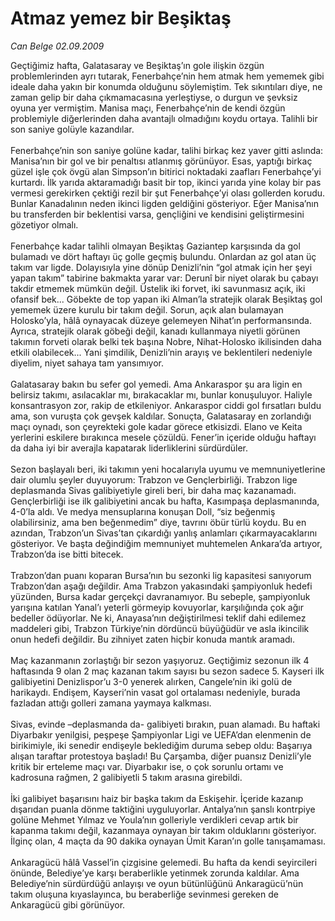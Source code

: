 # Atmaz yemez bir Beşiktaş

*Can Belge 02.09.2009*

<div class="taraf_structure_2col_1zq">
<div class="margen_n">



 <p>Geçtiğimiz hafta, Galatasaray ve Beşiktaş’ın gole ilişkin özgün problemlerinden ayrı tutarak, Fenerbahçe’nin hem atmak hem yememek gibi ideale daha yakın bir konumda olduğunu söylemiştim. Tek sıkıntıları diye, ne zaman gelip bir daha çıkmamacasına yerleştiyse, o durgun ve şevksiz oyuna yer vermiştim. Manisa maçı, Fenerbahçe’nin de kendi özgün problemiyle diğerlerinden daha avantajlı olmadığını koydu ortaya. Talihli bir son saniye golüyle kazandılar. <br/><br/>Fenerbahçe’nin son saniye golüne kadar, talihi birkaç kez yaver gitti aslında: Manisa’nın bir gol ve bir penaltısı atlanmış görünüyor. Esas, yaptığı birkaç güzel işle çok övgü alan Simpson’ın bitirici noktadaki zaafları Fenerbahçe’yi kurtardı. İlk yarıda aktaramadığı basit bir top, ikinci yarıda yine kolay bir pas vermesi gerekirken çektiği rezil bir şut Fenerbahçe’yi olası gollerden korudu. Bunlar Kanadalının neden ikinci ligden geldiğini gösteriyor. Eğer Manisa’nın bu transferden bir beklentisi varsa, gençliğini ve kendisini geliştirmesini gözetiyor olmalı. <br/><br/>Fenerbahçe kadar talihli olmayan Beşiktaş Gaziantep karşısında da gol bulamadı ve dört haftayı üç golle geçmiş bulundu. Onlardan az gol atan üç takım var ligde. Dolayısıyla yine dönüp Denizli’nin “gol atmak için her şeyi yapan takım” tabirine bakmakta yarar var: Derunî bir niyet olarak bu çabayı takdir etmemek mümkün değil. Üstelik iki forvet, iki savunmasız açık, iki ofansif bek... Göbekte de top yapan iki Alman’la stratejik olarak Beşiktaş gol yememek üzere kurulu bir takım değil. Sorun, açık alan bulamayan Holosko’yla, hâlâ oynayacak düzeye gelemeyen Nihat’ın performansında. Ayrıca, stratejik olarak göbeği değil, kanadı kullanmaya niyetli görünen takımın forveti olarak belki tek başına Nobre, Nihat-Holosko ikilisinden daha etkili olabilecek... Yani şimdilik, Denizli’nin arayış ve beklentileri nedeniyle diyelim, niyet sahaya tam yansımıyor. <br/><br/>Galatasaray bakın bu sefer gol yemedi. Ama Ankaraspor şu ara ligin en belirsiz takımı, asılacaklar mı, bırakacaklar mı, bunlar konuşuluyor. Haliyle konsantrasyon zor, rakip de etkileniyor. Ankaraspor ciddi gol fırsatları buldu ama, son vuruşta çok gevşek kaldılar. Sonuçta, Galatasaray en zorlandığı maçı oynadı, son çeyrekteki gole kadar görece etkisizdi. Elano ve Keita yerlerini eskilere bırakınca mesele çözüldü. Fener’in içeride olduğu haftayı da daha iyi bir averajla kapatarak liderliklerini sürdürdüler. <br/><br/>Sezon başlayalı beri, iki takımın yeni hocalarıyla uyumu ve memnuniyetlerine dair olumlu şeyler duyuyorum: Trabzon ve Gençlerbirliği. Trabzon lige deplasmanda Sivas galibiyetiyle gireli beri, bir daha maç kazanamadı. Gençlerbirliği ise ilk galibiyetini ancak bu hafta, Kasımpaşa deplasmanında, 4-0’la aldı. Ve medya mensuplarına konuşan Doll, “siz beğenmiş olabilirsiniz, ama ben beğenmedim” diye, tavrını öbür türlü koydu. Bu en azından, Trabzon’un Sivas’tan çıkardığı yanlış anlamları çıkarmayacaklarını gösteriyor. Ve başta değindiğim memnuniyet muhtemelen Ankara’da artıyor, Trabzon’da ise bitti bitecek. <br/><br/>Trabzon’dan puanı koparan Bursa’nın bu sezonki lig kapasitesi sanıyorum Trabzon’dan aşağı değildir. Ama Trabzon yakasındaki şampiyonluk hedefi yüzünden, Bursa kadar gerçekçi davranamıyor. Bu sebeple, şampiyonluk yarışına katılan Yanal’ı yeterli görmeyip kovuyorlar, karşılığında çok ağır bedeller ödüyorlar. Ne ki, Anayasa’nın değiştirilmesi teklif dahi edilemez maddeleri gibi, Trabzon Türkiye’nin dördüncü büyüğüdür ve asla ikincilik onun hedefi değildir. Bu zihniyet zaten hiçbir konuda mantık aramadı. <br/><br/>Maç kazanmanın zorlaştığı bir sezon yaşıyoruz. Geçtiğimiz sezonun ilk 4 haftasında 9 olan 2 maç kazanan takım sayısı bu sezon sadece 5. Kayseri ilk galibiyetini Denizlispor’u 3-0 yenerek alırken, Cangele’nin iki golü de harikaydı. Endişem, Kayseri’nin vasat gol ortalaması nedeniyle, burada fazladan attığı golleri zamana yaymaya kalkması. <br/><br/>Sivas, evinde –deplasmanda da- galibiyeti bırakın, puan alamadı. Bu haftaki Diyarbakır yenilgisi, peşpeşe Şampiyonlar Ligi ve UEFA’dan elenmenin de birikimiyle, iki senedir endişeyle beklediğim duruma sebep oldu: Başarıya alışan taraftar protestoya başladı! Bu Çarşamba, diğer puansız Denizli’yle kritik bir erteleme maçı var. Diyarbakır ise, o çok sorunlu ortamı ve kadrosuna rağmen, 2 galibiyetli 5 takım arasına girebildi. <br/><br/>İki galibiyet başarısını haiz bir başka takım da Eskişehir. İçeride kazanıp dışarıdan puanla dönme taktiğini uyguluyorlar. Antalya’nın şanslı kontrpiye golüne Mehmet Yılmaz ve Youla’nın golleriyle verdikleri cevap artık bir kapanma takımı değil, kazanmaya oynayan bir takım olduklarını gösteriyor. İlginç olan, 4 maçta da 90 dakika oynayan Ümit Karan’ın golle tanışamaması. <br/><br/>Ankaragücü hâlâ Vassel’in çizgisine gelemedi. Bu hafta da kendi seyircileri önünde, Belediye’ye karşı beraberlikle yetinmek zorunda kaldılar. Ama Belediye’nin sürdürdüğü anlayışı ve oyun bütünlüğünü Ankaragücü’nün takım oluşuna kıyaslayınca, bu beraberliğe sevinmesi gereken de Ankaragücü gibi görünüyor.</p>
<br/>
<br/>
<br/>



<br/>


<div id="taraf_not">
</div>

</div>


</div>
